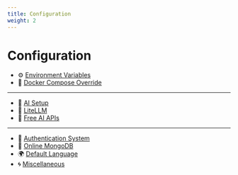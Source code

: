 ```yaml
---
title: Configuration
weight: 2
---
```


# Configuration

  * ⚙️ [Environment Variables](./dotenv.md)
  * 🐋 [Docker Compose Override](./docker_override.md) 
---
  * 🤖 [AI Setup](./ai_setup.md)
  * 🚅 [LiteLLM](./litellm.md)
  * 💸 [Free AI APIs](./free_ai_apis.md)
---
  * 🛂 [Authentication System](./user_auth_system.md) 
  * 🍃 [Online MongoDB](./mongodb.md) 
  * 🌍 [Default Language](./default_language.md) 
  * 🌀 [Miscellaneous](./misc.md)
